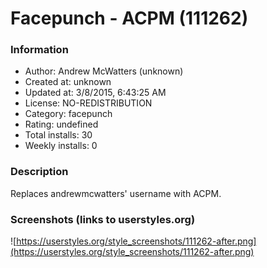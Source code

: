 # Facepunch - ACPM (111262)

### Information
- Author: Andrew McWatters (unknown)
- Created at: unknown
- Updated at: 3/8/2015, 6:43:25 AM
- License: NO-REDISTRIBUTION
- Category: facepunch
- Rating: undefined
- Total installs: 30
- Weekly installs: 0


### Description
Replaces andrewmcwatters' username with ACPM.


### Screenshots (links to userstyles.org)
![https://userstyles.org/style_screenshots/111262-after.png](https://userstyles.org/style_screenshots/111262-after.png)


